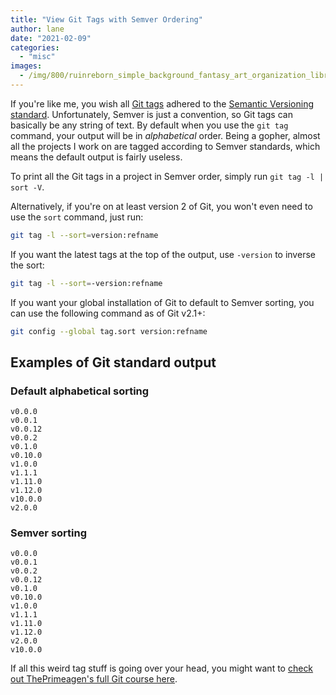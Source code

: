 ```yaml
---
title: "View Git Tags with Semver Ordering"
author: lane
date: "2021-02-09"
categories:
  - "misc"
images:
  - /img/800/ruinreborn_simple_background_fantasy_art_organization_library_dc06c3e6-a1f7-459e-b242-8831507e8a01_3.png.webp
---
```


If you're like me, you wish all [Git tags](https://git-scm.com/docs/git-tag) adhered to the [Semantic Versioning standard](https://semver.org/). Unfortunately, Semver is just a convention, so Git tags can basically be any string of text. By default when you use the `git tag` command, your output will be in _alphabetical_ order. Being a gopher, almost all the projects I work on are tagged according to Semver standards, which means the default output is fairly useless.

To print all the Git tags in a project in Semver order, simply run `git tag -l | sort -V`.

Alternatively, if you're on at least version 2 of Git, you won't even need to use the `sort` command, just run:

```bash
git tag -l --sort=version:refname
```

If you want the latest tags at the top of the output, use `-version` to inverse the sort:

```bash
git tag -l --sort=-version:refname
```

If you want your global installation of Git to default to Semver sorting, you can use the following command as of Git v2.1+:

```bash
git config --global tag.sort version:refname
```

## Examples of Git standard output

### Default alphabetical sorting

```
v0.0.0
v0.0.1
v0.0.12
v0.0.2
v0.1.0
v0.10.0
v1.0.0
v1.1.1
v1.11.0
v1.12.0
v10.0.0
v2.0.0
```

### Semver sorting

```
v0.0.0
v0.0.1
v0.0.2
v0.0.12
v0.1.0
v0.10.0
v1.0.0
v1.1.1
v1.11.0
v1.12.0
v2.0.0
v10.0.0
```

If all this weird tag stuff is going over your head, you might want to [check out ThePrimeagen's full Git course here](https://www.boot.dev/courses/learn-git).
